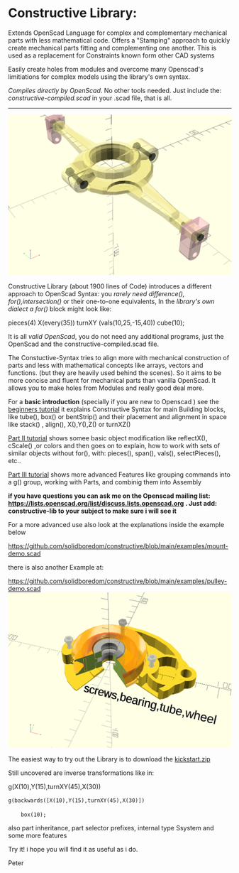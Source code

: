 # Constructive Library: 
Extends OpenScad Language for complex and complementary mechanical parts with less mathematical code. Offers a "Stamping"  approach to quickly create mechanical parts fitting and complementing one another. This is used as a replacement for Constraints known form other CAD systems

Easily create holes from modules and overcome many Openscad's limitiations for complex models using the library's own syntax. 

*Compiles directly by OpenScad*. No other tools needed. Just include the:
_constructive-compiled.scad_ in your .scad file, that is all.

----

![screeen](./img/mount.gif)

Constructive Library (about 1900 lines of Code)
introduces a different approach to OpenScad Syntax: you *rarely need difference(), for(),intersection()* or their one-to-one equivalents, In the *library's own dialect a for()* block might look like:

pieces(4) X(every(35)) turnXY (vals(10,25,-15,40)) cube(10);

It is all *valid OpenScad*, you do not need any additional programs, just the OpenScad and the constructive-compiled.scad file.

The Constuctive-Syntax tries to align more with mechanical construction of parts and less with mathematical concepts like arrays, vectors and functions. (but they are heavily used behind the scenes). So it aims to be more concise and fluent for mechanical parts than vanilla OpenScad. It allows you to make holes from Modules and really good deal more.

For a **basic introduction** (specially if you are new to Openscad )
see the [beginners tutorial](./tutorials/basic-tutorial.md) it explains Constructive Syntax for main Building blocks, like tube(), box() or bentStrip() and their placement and alignment in space like stack() , align(),  X(),Y(),Z() or turnXZ() 

[Part II tutorial](./tutorials/tutorial-partII.md) shows somee basic object modification like reflectX(), cScale() ,or colors and then goes on to explain, how to work with sets of similar objects without for(), with: pieces(), span(), vals(), selectPieces(), etc..

[Part III tutorial](./tutorials/tutorial-partIII.md) shows more advanced Features like grouping commands into a g() group, working with Parts, and combinig them into Assembly 

__if you have questions you can ask me on the Openscad mailing list: https://lists.openscad.org/list/discuss.lists.openscad.org . Just add: constructive-lib to your subject to make sure i will see it__

For a more advanced use also look at the explanations inside the example below

https://github.com/solidboredom/constructive/blob/main/examples/mount-demo.scad

there is also another Example at:

https://github.com/solidboredom/constructive/blob/main/examples/pulley-demo.scad
![screeen](./img/pulley.gif)

The easiest way to try out the Library is to download the [kickstart.zip](https://github.com/solidboredom/constructive/blob/main/kickstart.zip)


Still uncovered are inverse transformations like in:

g(X(10),Y(15),turnXY(45),X(30))

```
g(backwards([X(10),Y(15),turnXY(45),X(30)])

    box(10);
```

also part inheritance, part selector prefixes, internal type Ssystem and some more features

Try it! i hope you will find it as useful as i do.

Peter
